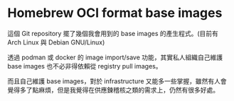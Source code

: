 # Homebrew OCI format base images

這個 Git repository 擺了幾個我會用到的 base images 的產生程式。(目前有 Arch Linux 與 Debian GNU/Linux)

透過 podman 或 docker 的 image import/save 功能，其實私人組織自己維護 base images 也不必非得依賴從 registry pull images。

而且自己維護 base images，對於 infrastructure 又能多一些掌握，雖然有人會覺得多了點麻煩，但是我覺得在供應鍊稽核之類的需求上，仍然有很多好處。
